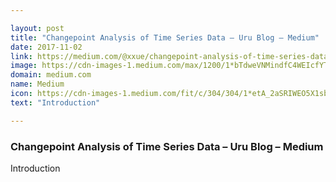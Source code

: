 ```yaml
---

layout: post
title: "Changepoint Analysis of Time Series Data – Uru Blog – Medium"
date: 2017-11-02
link: https://medium.com/@xxue/changepoint-analysis-of-time-series-data-f2d79c273a30?source=rss------machine_learning-5
image: https://cdn-images-1.medium.com/max/1200/1*bTdweVNMindfC4WEIcfYTg.png
domain: medium.com
name: Medium
icon: https://cdn-images-1.medium.com/fit/c/304/304/1*etA_2aSRIWEO5X1sbitnrA.png
text: "Introduction"

---
```


### Changepoint Analysis of Time Series Data – Uru Blog – Medium

Introduction